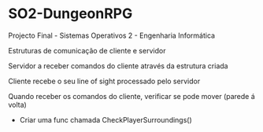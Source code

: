 # SO2-DungeonRPG
Projecto Final - Sistemas Operativos 2 - Engenharia Informática

Estruturas de comunicação de cliente e servidor

Servidor a receber comandos do cliente através da estrutura criada

Cliente recebe o seu line of sight processado pelo servidor

Quando receber os comandos do cliente, verificar se pode mover (parede á volta)
  - Criar uma func chamada CheckPlayerSurroundings()
